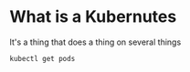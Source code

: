 # What is a Kubernutes

It's a thing that does a thing on several things

```interactive
kubectl get pods
```
